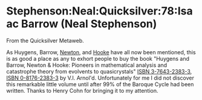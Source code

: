 
# Stephenson:Neal:Quicksilver:78:Isaac Barrow (Neal Stephenson)

From the Quicksilver Metaweb.

As Huygens, Barrow, [Newton](/isaac-newton), and [Hooke](/robert-hooke) have all now
been mentioned, this is as good a place as any to exhort people to buy
the book "Huygens and Barrow, Newton & Hooke: Pioneers in mathematical
analysis and catastrophe theory from evolvents to quasicrystals" [ISBN 3-7643-2383-3](/), [ISBN 0-8176-2383-3](/) by
V.I. Arnol'd. Unfortunately for me I did not discover this remarkable
little volume until after 99% of the Baroque Cycle had been
written. Thanks to Henry Cohn for bringing it to my attention.
